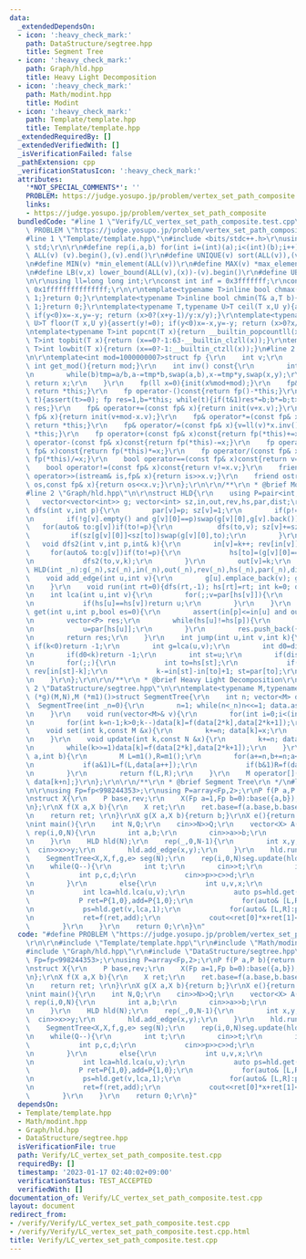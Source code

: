 ```yaml
---
data:
  _extendedDependsOn:
  - icon: ':heavy_check_mark:'
    path: DataStructure/segtree.hpp
    title: Segment Tree
  - icon: ':heavy_check_mark:'
    path: Graph/hld.hpp
    title: Heavy Light Decomposition
  - icon: ':heavy_check_mark:'
    path: Math/modint.hpp
    title: Modint
  - icon: ':heavy_check_mark:'
    path: Template/template.hpp
    title: Template/template.hpp
  _extendedRequiredBy: []
  _extendedVerifiedWith: []
  _isVerificationFailed: false
  _pathExtension: cpp
  _verificationStatusIcon: ':heavy_check_mark:'
  attributes:
    '*NOT_SPECIAL_COMMENTS*': ''
    PROBLEM: https://judge.yosupo.jp/problem/vertex_set_path_composite
    links:
    - https://judge.yosupo.jp/problem/vertex_set_path_composite
  bundledCode: "#line 1 \"Verify/LC_vertex_set_path_composite.test.cpp\"\n#define\
    \ PROBLEM \"https://judge.yosupo.jp/problem/vertex_set_path_composite\"\r\n\r\n\
    #line 1 \"Template/template.hpp\"\n#include <bits/stdc++.h>\r\nusing namespace\
    \ std;\r\n\r\n#define rep(i,a,b) for(int i=(int)(a);i<(int)(b);i++)\r\n#define\
    \ ALL(v) (v).begin(),(v).end()\r\n#define UNIQUE(v) sort(ALL(v)),(v).erase(unique(ALL(v)),(v).end())\r\
    \n#define MIN(v) *min_element(ALL(v))\r\n#define MAX(v) *max_element(ALL(v))\r\
    \n#define LB(v,x) lower_bound(ALL(v),(x))-(v).begin()\r\n#define UB(v,x) upper_bound(ALL(v),(x))-(v).begin()\r\
    \n\r\nusing ll=long long int;\r\nconst int inf = 0x3fffffff;\r\nconst ll INF =\
    \ 0x1fffffffffffffff;\r\n\r\ntemplate<typename T>inline bool chmax(T& a,T b){if(a<b){a=b;return\
    \ 1;}return 0;}\r\ntemplate<typename T>inline bool chmin(T& a,T b){if(a>b){a=b;return\
    \ 1;}return 0;}\r\ntemplate<typename T,typename U>T ceil(T x,U y){assert(y!=0);\
    \ if(y<0)x=-x,y=-y; return (x>0?(x+y-1)/y:x/y);}\r\ntemplate<typename T,typename\
    \ U>T floor(T x,U y){assert(y!=0); if(y<0)x=-x,y=-y; return (x>0?x/y:(x-y+1)/y);}\r\
    \ntemplate<typename T>int popcnt(T x){return __builtin_popcountll(x);}\r\ntemplate<typename\
    \ T>int topbit(T x){return (x==0?-1:63-__builtin_clzll(x));}\r\ntemplate<typename\
    \ T>int lowbit(T x){return (x==0?-1:__builtin_ctzll(x));}\n#line 2 \"Math/modint.hpp\"\
    \n\r\ntemplate<int mod=1000000007>struct fp {\r\n    int v;\r\n    static constexpr\
    \ int get_mod(){return mod;}\r\n    int inv() const{\r\n        int tmp,a=v,b=mod,x=1,y=0;\r\
    \n        while(b)tmp=a/b,a-=tmp*b,swap(a,b),x-=tmp*y,swap(x,y);\r\n        if(x<0){x+=mod;}\
    \ return x;\r\n    }\r\n    fp(ll x=0){init(x%mod+mod);}\r\n    fp& init(ll x){v=(x<mod?x:x-mod);\
    \ return *this;}\r\n    fp operator-()const{return fp()-*this;}\r\n    fp pow(ll\
    \ t){assert(t>=0); fp res=1,b=*this; while(t){if(t&1)res*=b;b*=b;t>>=1;} return\
    \ res;}\r\n    fp& operator+=(const fp& x){return init(v+x.v);}\r\n    fp& operator-=(const\
    \ fp& x){return init(v+mod-x.v);}\r\n    fp& operator*=(const fp& x){v=ll(v)*x.v%mod;\
    \ return *this;}\r\n    fp& operator/=(const fp& x){v=ll(v)*x.inv()%mod; return\
    \ *this;}\r\n    fp operator+(const fp& x)const{return fp(*this)+=x;}\r\n    fp\
    \ operator-(const fp& x)const{return fp(*this)-=x;}\r\n    fp operator*(const\
    \ fp& x)const{return fp(*this)*=x;}\r\n    fp operator/(const fp& x)const{return\
    \ fp(*this)/=x;}\r\n    bool operator==(const fp& x)const{return v==x.v;}\r\n\
    \    bool operator!=(const fp& x)const{return v!=x.v;}\r\n    friend istream&\
    \ operator>>(istream& is,fp& x){return is>>x.v;}\r\n    friend ostream& operator<<(ostream&\
    \ os,const fp& x){return os<<x.v;}\r\n};\r\n\r\n/**\r\n * @brief Modint\r\n */\n\
    #line 2 \"Graph/hld.hpp\"\n\r\nstruct HLD{\r\n    using P=pair<int,int>;\r\n \
    \   vector<vector<int>> g; vector<int> sz,in,out,rev,hs,par,dist;\r\n    void\
    \ dfs(int v,int p){\r\n        par[v]=p; sz[v]=1;\r\n        if(p!=-1)dist[v]=dist[p]+1;\r\
    \n        if(!g[v].empty() and g[v][0]==p)swap(g[v][0],g[v].back());\r\n     \
    \   for(auto& to:g[v])if(to!=p){\r\n           dfs(to,v); sz[v]+=sz[to];\r\n \
    \          if(sz[g[v][0]]<sz[to])swap(g[v][0],to);\r\n        }\r\n    }\r\n \
    \   void dfs2(int v,int p,int& k){\r\n        in[v]=k++; rev[in[v]]=v;\r\n   \
    \     for(auto& to:g[v])if(to!=p){\r\n            hs[to]=(g[v][0]==to?hs[v]:to);\r\
    \n            dfs2(to,v,k);\r\n        }\r\n        out[v]=k;\r\n    }\r\n   \
    \ HLD(int _n):g(_n),sz(_n),in(_n),out(_n),rev(_n),hs(_n),par(_n),dist(_n){}\r\n\
    \    void add_edge(int u,int v){\r\n        g[u].emplace_back(v); g[v].emplace_back(u);\r\
    \n    }\r\n    void run(int rt=0){dfs(rt,-1); hs[rt]=rt; int k=0; dfs2(rt,-1,k);}\r\
    \n    int lca(int u,int v){\r\n        for(;;v=par[hs[v]]){\r\n            if(in[u]>in[v])swap(u,v);\r\
    \n            if(hs[u]==hs[v])return u;\r\n        }\r\n    }\r\n    vector<P>\
    \ get(int u,int p,bool es=0){\r\n        assert(in[p]<=in[u] and out[u]<=out[p]);\r\
    \n        vector<P> res;\r\n        while(hs[u]!=hs[p]){\r\n            res.push_back({in[hs[u]],in[u]+1});\r\
    \n            u=par[hs[u]];\r\n        }\r\n        res.push_back({in[p]+es,in[u]+1});\r\
    \n        return res;\r\n    }\r\n    int jump(int u,int v,int k){\r\n       \
    \ if(k<0)return -1;\r\n        int g=lca(u,v);\r\n        int d0=dist[u]+dist[v]-dist[g]*2;\r\
    \n        if(d0<k)return -1;\r\n        int st=u;\r\n        if(dist[u]-dist[g]<k)st=v,k=d0-k;\r\
    \n        for(;;){\r\n            int to=hs[st];\r\n            if(in[st]-k>=in[to])return\
    \ rev[in[st]-k];\r\n            k-=in[st]-in[to]+1; st=par[to];\r\n        }\r\
    \n    }\r\n};\r\n\r\n/**\r\n * @brief Heavy Light Decomposition\r\n */\n#line\
    \ 2 \"DataStructure/segtree.hpp\"\n\r\ntemplate<typename M,typename N,M (*f)(M,M),M\
    \ (*g)(M,N),M (*m1)()>struct SegmentTree{\r\n    int n; vector<M> data;\r\n  \
    \  SegmentTree(int _n=0){\r\n        n=1; while(n<_n)n<<=1; data.assign(2*n,m1());\r\
    \n    }\r\n    void run(vector<M>& v){\r\n        for(int i=0;i<(int)v.size();i++)data[i+n]=v[i];\r\
    \n        for(int k=n-1;k>0;k--)data[k]=f(data[2*k],data[2*k+1]);\r\n    }\r\n\
    \    void set(int k,const M &x){\r\n        k+=n; data[k]=x;\r\n        while(k>>=1)data[k]=f(data[2*k],data[2*k+1]);\r\
    \n    }\r\n    void update(int k,const N &x){\r\n        k+=n; data[k]=g(data[k],x);\r\
    \n        while(k>>=1)data[k]=f(data[2*k],data[2*k+1]);\r\n    }\r\n    M query(int\
    \ a,int b){\r\n        M L=m1(),R=m1();\r\n        for(a+=n,b+=n;a<b;a>>=1,b>>=1){\r\
    \n            if(a&1)L=f(L,data[a++]);\r\n            if(b&1)R=f(data[--b],R);\r\
    \n        }\r\n        return f(L,R);\r\n    }\r\n    M operator[](const int &k)const{return\
    \ data[k+n];}\r\n};\r\n\r\n/**\r\n * @brief Segment Tree\r\n */\n#line 7 \"Verify/LC_vertex_set_path_composite.test.cpp\"\
    \n\r\nusing Fp=fp<998244353>;\r\nusing P=array<Fp,2>;\r\nP f(P a,P b){return P{a[0]*b[0],a[1]*b[0]+b[1]};}\r\
    \nstruct X{\r\n    P base,rev;\r\n    X(Fp a=1,Fp b=0):base({a,b}),rev({a,b}){}\r\
    \n};\r\nX f(X a,X b){\r\n    X ret;\r\n    ret.base=f(a.base,b.base);\r\n    ret.rev=f(b.rev,a.rev);\r\
    \n    return ret; \r\n}\r\nX g(X a,X b){return b;}\r\nX e(){return X();}\r\n\r\
    \nint main(){\r\n    int N,Q;\r\n    cin>>N>>Q;\r\n    vector<X> A(N);\r\n   \
    \ rep(i,0,N){\r\n        int a,b;\r\n        cin>>a>>b;\r\n        A[i]=X(a,b);\r\
    \n    }\r\n    HLD hld(N);\r\n    rep(_,0,N-1){\r\n        int x,y;\r\n      \
    \  cin>>x>>y;\r\n        hld.add_edge(x,y);\r\n    }\r\n    hld.run();\r\n\r\n\
    \    SegmentTree<X,X,f,g,e> seg(N);\r\n    rep(i,0,N)seg.update(hld.in[i],A[i]);\r\
    \n    while(Q--){\r\n        int t;\r\n        cin>>t;\r\n        if(t==0){\r\n\
    \            int p,c,d;\r\n            cin>>p>>c>>d;\r\n            seg.update(hld.in[p],X{c,d});\r\
    \n        }\r\n        else{\r\n            int u,v,x;\r\n            cin>>u>>v>>x;\r\
    \n            int lca=hld.lca(u,v);\r\n            auto ps=hld.get(u,lca);\r\n\
    \            P ret=P{1,0},add=P{1,0};\r\n            for(auto& [L,R]:ps)ret=f(ret,seg.query(L,R).rev);\r\
    \n            ps=hld.get(v,lca,1);\r\n            for(auto& [L,R]:ps)add=f(seg.query(L,R).base,add);\r\
    \n            ret=f(ret,add);\r\n            cout<<ret[0]*x+ret[1]<<'\\n';\r\n\
    \        }\r\n    }\r\n    return 0;\r\n}\n"
  code: "#define PROBLEM \"https://judge.yosupo.jp/problem/vertex_set_path_composite\"\
    \r\n\r\n#include \"Template/template.hpp\"\r\n#include \"Math/modint.hpp\"\r\n\
    #include \"Graph/hld.hpp\"\r\n#include \"DataStructure/segtree.hpp\"\r\n\r\nusing\
    \ Fp=fp<998244353>;\r\nusing P=array<Fp,2>;\r\nP f(P a,P b){return P{a[0]*b[0],a[1]*b[0]+b[1]};}\r\
    \nstruct X{\r\n    P base,rev;\r\n    X(Fp a=1,Fp b=0):base({a,b}),rev({a,b}){}\r\
    \n};\r\nX f(X a,X b){\r\n    X ret;\r\n    ret.base=f(a.base,b.base);\r\n    ret.rev=f(b.rev,a.rev);\r\
    \n    return ret; \r\n}\r\nX g(X a,X b){return b;}\r\nX e(){return X();}\r\n\r\
    \nint main(){\r\n    int N,Q;\r\n    cin>>N>>Q;\r\n    vector<X> A(N);\r\n   \
    \ rep(i,0,N){\r\n        int a,b;\r\n        cin>>a>>b;\r\n        A[i]=X(a,b);\r\
    \n    }\r\n    HLD hld(N);\r\n    rep(_,0,N-1){\r\n        int x,y;\r\n      \
    \  cin>>x>>y;\r\n        hld.add_edge(x,y);\r\n    }\r\n    hld.run();\r\n\r\n\
    \    SegmentTree<X,X,f,g,e> seg(N);\r\n    rep(i,0,N)seg.update(hld.in[i],A[i]);\r\
    \n    while(Q--){\r\n        int t;\r\n        cin>>t;\r\n        if(t==0){\r\n\
    \            int p,c,d;\r\n            cin>>p>>c>>d;\r\n            seg.update(hld.in[p],X{c,d});\r\
    \n        }\r\n        else{\r\n            int u,v,x;\r\n            cin>>u>>v>>x;\r\
    \n            int lca=hld.lca(u,v);\r\n            auto ps=hld.get(u,lca);\r\n\
    \            P ret=P{1,0},add=P{1,0};\r\n            for(auto& [L,R]:ps)ret=f(ret,seg.query(L,R).rev);\r\
    \n            ps=hld.get(v,lca,1);\r\n            for(auto& [L,R]:ps)add=f(seg.query(L,R).base,add);\r\
    \n            ret=f(ret,add);\r\n            cout<<ret[0]*x+ret[1]<<'\\n';\r\n\
    \        }\r\n    }\r\n    return 0;\r\n}"
  dependsOn:
  - Template/template.hpp
  - Math/modint.hpp
  - Graph/hld.hpp
  - DataStructure/segtree.hpp
  isVerificationFile: true
  path: Verify/LC_vertex_set_path_composite.test.cpp
  requiredBy: []
  timestamp: '2023-01-17 02:40:02+09:00'
  verificationStatus: TEST_ACCEPTED
  verifiedWith: []
documentation_of: Verify/LC_vertex_set_path_composite.test.cpp
layout: document
redirect_from:
- /verify/Verify/LC_vertex_set_path_composite.test.cpp
- /verify/Verify/LC_vertex_set_path_composite.test.cpp.html
title: Verify/LC_vertex_set_path_composite.test.cpp
---
```

